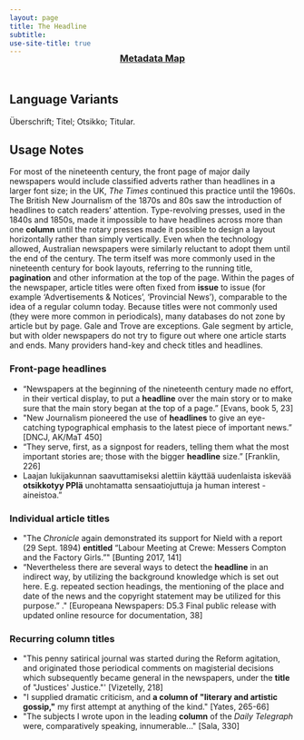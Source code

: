 ```yaml
---
layout: page
title: The Headline
subtitle: 
use-site-title: true
---
```

<h3 style="text-align:center;margin-top:-20px;margin-bottom:50px;"><a href="../../maps/headline">Metadata Map</a></h3>

## Language Variants 

Überschrift; Titel; Otsikko; Titular. 

## Usage Notes

For most of the nineteenth century, the front page of major daily newspapers would include classified adverts rather than headlines in a larger font size; in the UK, *The Times* continued this practice until the 1960s. The British New Journalism of the 1870s and 80s saw the introduction of headlines to catch readers’ attention. Type-revolving presses, used in the 1840s and 1850s, made it impossible to have headlines across more than one **column** until the rotary presses made it possible to design a layout horizontally rather than simply vertically. Even when the technology allowed, Australian newspapers were similarly reluctant to adopt them until the end of the century. The term itself was more commonly used in the nineteenth century for book layouts, referring to the running title, **pagination** and other information at the top of the page. Within the pages of the newspaper, article titles were often fixed from **issue** to issue (for example ‘Advertisements & Notices’, ‘Provincial News’), comparable to the idea of a regular column today. Because titles were not commonly used (they were more common in periodicals), many databases do not zone by article but by page. Gale and Trove are exceptions. Gale segment by article, but with older newspapers do not try to figure out where one article starts and ends. Many providers hand-key and check titles and headlines.

### Front-page headlines

  - “Newspapers at the beginning of the nineteenth century made no effort, in their vertical display, to put a **headline** over the main story or to make sure that the main story began at the top of a page.” \[Evans, book 5, 23\]
  - "New Journalism pioneered the use of **headlines** to give an eye-catching typographical emphasis to the latest piece of important news.” \[DNCJ, AK/MaT 450\]
  - “They serve, first, as a signpost for readers, telling them what the most important stories are; those with the bigger **headline** size.” \[Franklin, 226\]
  - Laajan lukijakunnan saavuttamiseksi alettiin käyttää uudenlaista iskevää **otsikkotyy PPIä** unohtamatta sensaatiojuttuja ja human interest -aineistoa.”

### Individual article titles

  - "The *Chronicle* again demonstrated its support for Nield with a report (29 Sept. 1894) **entitled** “Labour Meeting at Crewe: Messers Compton and the Factory Girls.”" \[Bunting 2017, 141\]
  - “Nevertheless there are several ways to detect the **headline** in an indirect way, by utilizing the background knowledge which is set out here. E.g. repeated section headings, the mentioning of the place and date of the news and the copyright statement may be utilized for this purpose.” ." \[Europeana Newspapers: D5.3 Final public release with updated online resource for documentation, 38\]

### Recurring column titles

  - "This penny satirical journal was started during the Reform agitation, and originated those periodical comments on magisterial decisions which subsequently became general in the newspapers, under the **title** of "Justices' Justice."' \[Vizetelly, 218\]
  - "I supplied dramatic criticism, and **a column of "literary and artistic gossip,"** my first attempt at anything of the kind." \[Yates, 265-66\]
  - "The subjects I wrote upon in the leading **column** of the *Daily Telegraph* were, comparatively speaking, innumerable..." \[Sala, 330\]
